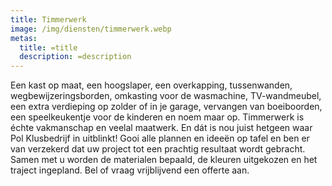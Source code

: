 ```yaml
---
title: Timmerwerk
image: /img/diensten/timmerwerk.webp
metas:
  title: =title
  description: =description
---
```

Een kast op maat, een hoogslaper, een overkapping, tussenwanden,
wegbewijzeringsborden, omkasting voor de wasmachine, TV-wandmeubel, een extra
verdieping op zolder of in je garage, vervangen van boeiboorden, een
speelkeukentje voor de kinderen en noem maar op. Timmerwerk is échte vakmanschap
en veelal maatwerk. En dát is nou juist hetgeen waar Pol Klusbedrijf in
uitblinkt! Gooi alle plannen en ideeën op tafel en ben er van verzekerd dat uw
project tot een prachtig resultaat wordt gebracht. Samen met u worden de
materialen bepaald, de kleuren uitgekozen en het traject ingepland. Bel of vraag
vrijblijvend een offerte aan.
